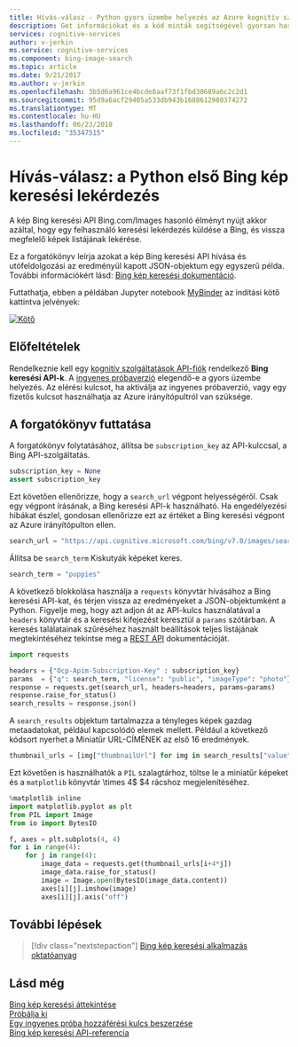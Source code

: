 ```yaml
---
title: Hívás-válasz - Python gyors üzembe helyezés az Azure kognitív szolgáltatások, a Bing kép Search API |} Microsoft Docs
description: Get információkat és a kód minták segítségével gyorsan használatának megkezdésében a kép Bing keresési API a Microsoft Azure kognitív Services.
services: cognitive-services
author: v-jerkin
ms.service: cognitive-services
ms.component: bing-image-search
ms.topic: article
ms.date: 9/21/2017
ms.author: v-jerkin
ms.openlocfilehash: 3b5d6a961ce4bcde8aaf73f1fbd30689a6c2c2d1
ms.sourcegitcommit: 95d9a6acf29405a533db943b1688612980374272
ms.translationtype: MT
ms.contentlocale: hu-HU
ms.lasthandoff: 06/23/2018
ms.locfileid: "35347515"
---
```

# <a name="call-and-response-your-first-bing-image-search-query-in-python"></a>Hívás-válasz: a Python első Bing kép keresési lekérdezés

A kép Bing keresési API Bing.com/Images hasonló élményt nyújt akkor azáltal, hogy egy felhasználó keresési lekérdezés küldése a Bing, és vissza megfelelő képek listájának lekérése.

Ez a forgatókönyv leírja azokat a kép Bing keresési API hívása és utófeldolgozási az eredményül kapott JSON-objektum egy egyszerű példa. További információkért lásd: [Bing kép keresési dokumentáció](https://docs.microsoft.com/rest/api/cognitiveservices/bing-images-api-v7-reference).

Futtathatja, ebben a példában Jupyter notebook [MyBinder](https://mybinder.org) az indítási kötő kattintva jelvények: 

[![Kötő](https://mybinder.org/badge.svg)](https://mybinder.org/v2/gh/Microsoft/cognitive-services-notebooks/master?filepath=BingImageSearchAPI.ipynb)

## <a name="prerequisites"></a>Előfeltételek

Rendelkeznie kell egy [kognitív szolgáltatások API-fiók](https://docs.microsoft.com/azure/cognitive-services/cognitive-services-apis-create-account) rendelkező **Bing keresési API-k**. A [ingyenes próbaverzió](https://azure.microsoft.com/try/cognitive-services/?api=bing-web-search-api) elegendő-e a gyors üzembe helyezés. Az elérési kulcsot, ha aktiválja az ingyenes próbaverzió, vagy egy fizetős kulcsot használhatja az Azure irányítópultról van szüksége.

## <a name="running-the-walkthrough"></a>A forgatókönyv futtatása
A forgatókönyv folytatásához, állítsa be `subscription_key` az API-kulccsal, a Bing API-szolgáltatás.


```python
subscription_key = None
assert subscription_key
```

Ezt követően ellenőrizze, hogy a `search_url` végpont helyességéről. Csak egy végpont írásának, a Bing keresési API-k használható. Ha engedélyezési hibákat észlel, gondosan ellenőrizze ezt az értéket a Bing keresési végpont az Azure irányítópulton ellen.


```python
search_url = "https://api.cognitive.microsoft.com/bing/v7.0/images/search"
```

Állítsa be `search_term` Kiskutyák képeket keres.


```python
search_term = "puppies"
```

A következő blokkolása használja a `requests` könyvtár hívásához a Bing keresési API-kat, és térjen vissza az eredményeket a JSON-objektumként a Python. Figyelje meg, hogy azt adjon át az API-kulcs használatával a `headers` könyvtár és a keresési kifejezést keresztül a `params` szótárban. A keresés találatainak szűréséhez használt beállítások teljes listájának megtekintéséhez tekintse meg a [REST API](https://docs.microsoft.com/rest/api/cognitiveservices/bing-images-api-v7-reference) dokumentációját.


```python
import requests

headers = {"Ocp-Apim-Subscription-Key" : subscription_key}
params  = {"q": search_term, "license": "public", "imageType": "photo"}
response = requests.get(search_url, headers=headers, params=params)
response.raise_for_status()
search_results = response.json()
```

A `search_results` objektum tartalmazza a tényleges képek gazdag metaadatokat, például kapcsolódó elemek mellett. Például a következő kódsort nyerhet a Miniatűr URL-CÍMÉNEK az első 16 eredmények.


```python
thumbnail_urls = [img["thumbnailUrl"] for img in search_results["value"][:16]]
```

Ezt követően is használhatók a `PIL` szalagtárhoz, töltse le a miniatűr képeket és a `matplotlib` könyvtár \times 4$ $4 rácshoz megjelenítéséhez.


```python
%matplotlib inline
import matplotlib.pyplot as plt
from PIL import Image
from io import BytesIO

f, axes = plt.subplots(4, 4)
for i in range(4):
    for j in range(4):
        image_data = requests.get(thumbnail_urls[i+4*j])
        image_data.raise_for_status()
        image = Image.open(BytesIO(image_data.content))        
        axes[i][j].imshow(image)
        axes[i][j].axis("off")
```

## <a name="next-steps"></a>További lépések

> [!div class="nextstepaction"]
> [Bing kép keresési alkalmazás oktatóanyag](../tutorial-bing-image-search-single-page-app.md)

## <a name="see-also"></a>Lásd még 

[Bing kép keresési áttekintése](../overview.md)  
[Próbálja ki](https://azure.microsoft.com/services/cognitive-services/bing-image-search-api/)  
[Egy ingyenes próba hozzáférési kulcs beszerzése](https://azure.microsoft.com/try/cognitive-services/?api=bing-image-search-api)  
[Bing kép keresési API-referencia](https://docs.microsoft.com/rest/api/cognitiveservices/bing-images-api-v7-reference)
